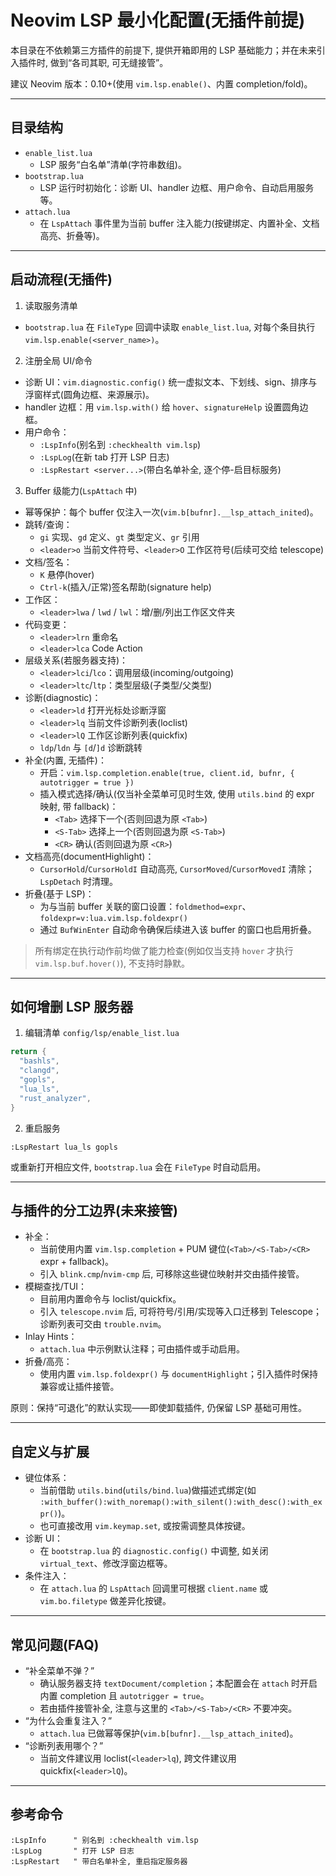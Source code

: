 # Neovim LSP 最小化配置(无插件前提)

本目录在不依赖第三方插件的前提下, 提供开箱即用的 LSP 基础能力；并在未来引入插件时, 做到“各司其职, 可无缝接管”。

建议 Neovim 版本：0.10+(使用 `vim.lsp.enable()`、内置 completion/fold)。

---

## 目录结构

- `enable_list.lua`
    - LSP 服务“白名单”清单(字符串数组)。
- `bootstrap.lua`
    - LSP 运行时初始化：诊断 UI、handler 边框、用户命令、自动启用服务等。
- `attach.lua`
    - 在 `LspAttach` 事件里为当前 buffer 注入能力(按键绑定、内置补全、文档高亮、折叠等)。

---

## 启动流程(无插件)

1) 读取服务清单

- `bootstrap.lua` 在 `FileType` 回调中读取 `enable_list.lua`, 对每个条目执行 `vim.lsp.enable(<server_name>)`。

2) 注册全局 UI/命令

- 诊断 UI：`vim.diagnostic.config()` 统一虚拟文本、下划线、sign、排序与浮窗样式(圆角边框、来源展示)。
- handler 边框：用 `vim.lsp.with()` 给 `hover`、`signatureHelp` 设置圆角边框。
- 用户命令：
    - `:LspInfo`(别名到 `:checkhealth vim.lsp`)
    - `:LspLog`(在新 tab 打开 LSP 日志)
    - `:LspRestart <server...>`(带白名单补全, 逐个停-启目标服务)

3) Buffer 级能力(`LspAttach` 中)

- 幂等保护：每个 buffer 仅注入一次(`vim.b[bufnr].__lsp_attach_inited`)。
- 跳转/查询：
    - `gi` 实现、`gd` 定义、`gt` 类型定义、`gr` 引用
    - `<leader>o` 当前文件符号、`<leader>O` 工作区符号(后续可交给 telescope)
- 文档/签名：
    - `K` 悬停(hover)
    - `Ctrl-k`(插入/正常)签名帮助(signature help)
- 工作区：
    - `<leader>lwa` / `lwd` / `lwl`：增/删/列出工作区文件夹
- 代码变更：
    - `<leader>lrn` 重命名
    - `<leader>lca` Code Action
- 层级关系(若服务器支持)：
    - `<leader>lci`/`lco`：调用层级(incoming/outgoing)
    - `<leader>ltc`/`ltp`：类型层级(子类型/父类型)
- 诊断(diagnostic)：
    - `<leader>ld` 打开光标处诊断浮窗
    - `<leader>lq` 当前文件诊断列表(loclist)
    - `<leader>lQ` 工作区诊断列表(quickfix)
    - `ldp`/`ldn` 与 `[d`/`]d` 诊断跳转
- 补全(内置, 无插件)：
    - 开启：`vim.lsp.completion.enable(true, client.id, bufnr, { autotrigger = true })`
    - 插入模式选择/确认(仅当补全菜单可见时生效, 使用 `utils.bind` 的 expr 映射, 带 fallback)：
        - `<Tab>` 选择下一个(否则回退为原 `<Tab>`)
        - `<S-Tab>` 选择上一个(否则回退为原 `<S-Tab>`)
        - `<CR>` 确认(否则回退为原 `<CR>`)
- 文档高亮(documentHighlight)：
    - `CursorHold`/`CursorHoldI` 自动高亮, `CursorMoved`/`CursorMovedI` 清除；`LspDetach` 时清理。
- 折叠(基于 LSP)：
    - 为与当前 buffer 关联的窗口设置：`foldmethod=expr`、`foldexpr=v:lua.vim.lsp.foldexpr()`
    - 通过 `BufWinEnter` 自动命令确保后续进入该 buffer 的窗口也启用折叠。

> 所有绑定在执行动作前均做了能力检查(例如仅当支持 `hover` 才执行 `vim.lsp.buf.hover()`), 不支持时静默。

---

## 如何增删 LSP 服务器

1) 编辑清单 `config/lsp/enable_list.lua`

```lua
return {
  "bashls",
  "clangd",
  "gopls",
  "lua_ls",
  "rust_analyzer",
}
```

2) 重启服务

```vim
:LspRestart lua_ls gopls
```

或重新打开相应文件, `bootstrap.lua` 会在 `FileType` 时自动启用。

---

## 与插件的分工边界(未来接管)

- 补全：
    - 当前使用内置 `vim.lsp.completion` + PUM 键位(`<Tab>/<S-Tab>/<CR>` expr + fallback)。
    - 引入 `blink.cmp`/`nvim-cmp` 后, 可移除这些键位映射并交由插件接管。
- 模糊查找/TUI：
    - 目前用内置命令与 loclist/quickfix。
    - 引入 `telescope.nvim` 后, 可将符号/引用/实现等入口迁移到 Telescope；诊断列表可交由 `trouble.nvim`。
- Inlay Hints：
    - `attach.lua` 中示例默认注释；可由插件或手动启用。
- 折叠/高亮：
    - 使用内置 `vim.lsp.foldexpr()` 与 `documentHighlight`；引入插件时保持兼容或让插件接管。

原则：保持“可退化”的默认实现——即使卸载插件, 仍保留 LSP 基础可用性。

---

## 自定义与扩展

- 键位体系：
    - 当前借助 `utils.bind`(`utils/bind.lua`)做描述式绑定(如 `:with_buffer():with_noremap():with_silent():with_desc():with_expr()`)。
    - 也可直接改用 `vim.keymap.set`, 或按需调整具体按键。
- 诊断 UI：
    - 在 `bootstrap.lua` 的 `diagnostic.config()` 中调整, 如关闭 `virtual_text`、修改浮窗边框等。
- 条件注入：
    - 在 `attach.lua` 的 `LspAttach` 回调里可根据 `client.name` 或 `vim.bo.filetype` 做差异化按键。

---

## 常见问题(FAQ)

- “补全菜单不弹？”
    - 确认服务器支持 `textDocument/completion`；本配置会在 `attach` 时开启内置 completion 且 `autotrigger = true`。
    - 若由插件接管补全, 注意与这里的 `<Tab>/<S-Tab>/<CR>` 不要冲突。
- “为什么会重复注入？”
    - `attach.lua` 已做幂等保护(`vim.b[bufnr].__lsp_attach_inited`)。
- “诊断列表用哪个？”
    - 当前文件建议用 loclist(`<leader>lq`), 跨文件建议用 quickfix(`<leader>lQ`)。

---

## 参考命令

```vim
:LspInfo      " 别名到 :checkhealth vim.lsp
:LspLog       " 打开 LSP 日志
:LspRestart   " 带白名单补全, 重启指定服务器
```
